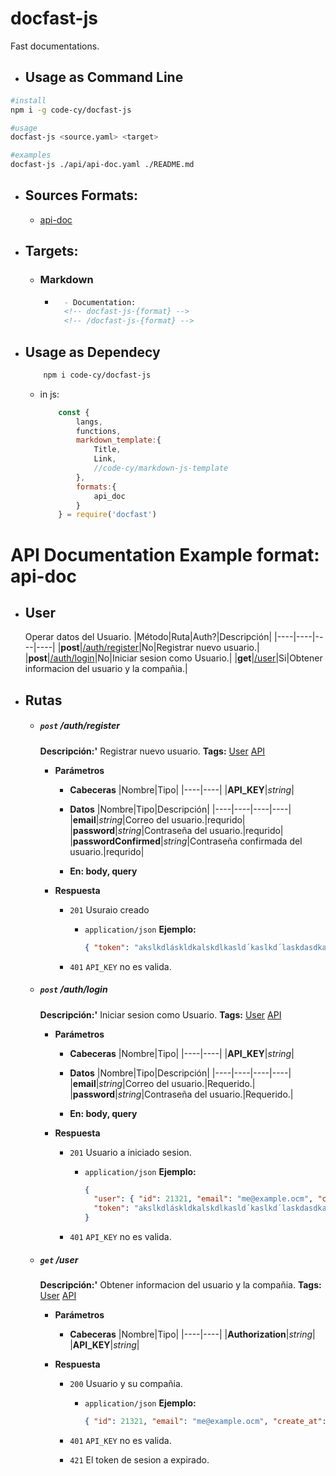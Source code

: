 # docfast-js

Fast documentations.

- ## Usage as Command Line
``` bash
#install
npm i -g code-cy/docfast-js

#usage
docfast-js <source.yaml> <target>

#examples
docfast-js ./api/api-doc.yaml ./README.md

```
- ## Sources Formats:
    - [api-doc](https://github.com/code-cy/docfast-js/blob/master/formats/api-doc.yaml)  

- ## Targets:
    - ### Markdown
        - ```markdown
            - Documentation:
            <!-- docfast-js-{format} -->
            <!-- /docfast-js-{format} -->
            ```
- ## Usage as Dependecy
    ```bash
        npm i code-cy/docfast-js

    ```
    - in js:

        ```js
            const {
                langs,
                functions,
                markdown_template:{
                    Title,
                    Link,
                    //code-cy/markdown-js-template
                },
                formats:{
                    api_doc
                }
            } = require('docfast')
        ```
<!-- docfast-js-api-doc -->
# API Documentation Example format: api-doc

- ## User
   Operar datos del Usuario.
   |Método|Ruta|Auth?|Descripción|
   |----|----|----|----|
   |**post**|[/auth/register](https://github.com/code-cy/docfast-js#post-authregister)|No|Registrar nuevo usuario.|
   |**post**|[/auth/login](https://github.com/code-cy/docfast-js#post-authlogin)|No|Iniciar sesion como Usuario.|
   |**get**|[/user](https://github.com/code-cy/docfast-js#get-user)|Si|Obtener informacion del usuario y la compañia.|


- ## Rutas

   - ##### `post` /auth/register
      **Descripción:'** Registrar nuevo usuario.
      **Tags:** [User](https://github.com/code-cy/docfast-js#user) [API](https://github.com/code-cy/docfast-js#api)

      - **Parámetros**

         - **Cabeceras**
            |Nombre|Tipo|
            |----|----|
            |**API_KEY**|*string*|

         - **Datos**
            |Nombre|Tipo|Descripción|
            |----|----|----|----|
            |**email**|*string*|Correo del usuario.|requrido|
            |**password**|*string*|Contraseña del usuario.|requrido|
            |**passwordConfirmed**|*string*|Contraseña confirmada del usuario.|requrido|

         - **En: body, query**
      - **Respuesta**

         - `201` Usuraio creado

            - `application/json`
               **Ejemplo:**
               ```json
               { "token": "akslkdláskldkalskdlkasld´kaslkd´laskdasdkasjdklñjaksjdkasdjkañsjdlkj" }
               ```
         - `401` `API_KEY` no es valida.

   - ##### `post` /auth/login
      **Descripción:'** Iniciar sesion como Usuario.
      **Tags:** [User](https://github.com/code-cy/docfast-js#user) [API](https://github.com/code-cy/docfast-js#api)

      - **Parámetros**

         - **Cabeceras**
            |Nombre|Tipo|
            |----|----|
            |**API_KEY**|*string*|

         - **Datos**
            |Nombre|Tipo|Descripción|
            |----|----|----|----|
            |**email**|*string*|Correo del usuario.|Requerido.|
            |**password**|*string*|Contraseña del usuario.|Requerido.|

         - **En: body, query**
      - **Respuesta**

         - `201` Usuario a iniciado sesion.

            - `application/json`
               **Ejemplo:**
               ```json
               {
                 "user": { "id": 21321, "email": "me@example.ocm", "create_at": "20-254-000" },
                 "token": "akslkdláskldkalskdlkasld´kaslkd´laskdasdkasjdklñjaksjdkasdjkañsjdlkj"
               }
               ```
         - `401` `API_KEY` no es valida.

   - ##### `get` /user
      **Descripción:'** Obtener informacion del usuario y la compañia.
      **Tags:** [User](https://github.com/code-cy/docfast-js#user) [API](https://github.com/code-cy/docfast-js#api)

      - **Parámetros**

         - **Cabeceras**
            |Nombre|Tipo|
            |----|----|
            |**Authorization**|*string*|
            |**API_KEY**|*string*|

      - **Respuesta**

         - `200` Usuario y su compañia.

            - `application/json`
               **Ejemplo:**
               ```json
               { "id": 21321, "email": "me@example.ocm", "create_at": "20-254-000" }
               ```
         - `401` `API_KEY` no es valida.

         - `421` El token de sesion a expirado.


<!-- /docfast-js-api-doc -->
